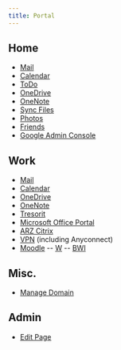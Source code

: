 ```yaml
---
title: Portal
---
```

## Home
- [Mail](https://mail.google.com/a/jud.net/)
- [Calendar](https://calendar.google.com/calendar/)
- [ToDo](https://todo.microsoft.com/)
- [OneDrive](https://onedrive.live.com/?id=root&cid=92458595FFC48F21)
- [OneNote](https://www.onenote.com/notebooks?auth=2)
- [Sync Files](https://cp.sync.com/files/)
- [Photos](https://photos.google.com/)
- [Friends](https://www.icloud.com/#fmf)
- [Google Admin Console](http://www.google.com/a/cpanel/jud.net/CPanelHome)

## Work
- [Mail](https://mail.bfh.ch/owa/#path=/mail)
- [Calendar](https://mail.bfh.ch/owa/#path=/calendar)
- [OneDrive](https://bernerfachhochschule.onedrive.com)
- [OneNote](https://bernerfachhochschule-my.sharepoint.com/personal/jjr1_bfh_ch/_layouts/15/WopiFrame.aspx?sourcedoc={0E678C0B-4C0B-412A-B43E-1CC7C4724BE2}&file=Reto%20Jud%20@%20BFH&action=default)
- [Tresorit](https://web.tresorit.com/browse)
- [Microsoft Office Portal](https://portal.office.com/Home)
- [ARZ Citrix](https://arz.bfh.ch)
- [VPN](https://vpn.bfh.ch) \(including Anyconnect\)
- [Moodle](https://moodle.bfh.ch/course/index.php?categoryid=42)
-- [W](https://moodle.bfh.ch/course/view.php?idnumber=infowirtschaft)
-- [BWI](https://moodle.bfh.ch/course/view.php?idnumber=infobwi)

## Misc.
- [Manage Domain](https://www.gandi.net/admin/domain/detail/314070)

## Admin
- [Edit Page](https://github.com/judnet/judnet.github.io/edit/master/index.md)
